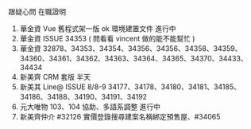 跟疑心問 在職證明


1. 華金資 Vue 舊程式架一版 ok 環境建置文件 進行中
2. 華金資 ISSUE 34353 ( 問看看 vincent 做的能不能幫忙 ) 
3. 華金資 32878、34353、34354、34356、34356、34358、34359、34360、34361、34362、34363、34364、34365、34370、34433、34434
4. 新美齊 CRM 套版 半天
5. 新美其 Line@ ISSUE 8/8-9 34177、34178、34180、34181、34185、34186、34188、34190、34191、34192
6. 元大唯物 103、104 協助、多語系調整 進行中
7. 新美齊仲介 #32126 實價登錄搜尋建案名稱綁定預售屋、#34065

